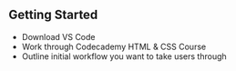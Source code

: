 ## Getting Started

* Download VS Code
* Work through Codecademy HTML & CSS Course
* Outline initial workflow you want to take users through
